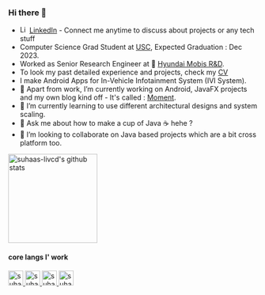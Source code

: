 ### Hi there 👋
- <a href="https://github.com/suhaas-livcd"><img  alt="LinkedIn" height="15px" src="https://simpleicons.org/icons/linkedin.svg" /></a> [LinkedIn](https://www.linkedin.com/in/suhaassrinivas/) - Connect me anytime to discuss about projects or any tech stuff
- Computer Science Grad Student at [USC](https://www.usc.edu/), Expected Graduation : Dec 2023.
- Worked as Senior Research Engineer at 🚗 [Hyundai Mobis R&D](https://en.mobis.co.kr/products/P0005/index.do).
- To look my past detailed experience and projects, check my [CV](https://suhaas-livcd.github.io/cv/)
- I make Android Apps for In-Vehicle Infotainment System (IVI System).
- 🔭 Apart from work, I’m currently working on Android, JavaFX projects and my own blog kind off - It's called : [Moment](https://suhaas-livcd.github.io).
- 🌱 I’m currently learning to use different architectural designs and system scaling.
- 💬 Ask me about how to make a cup of Java ☕  hehe ?
- 👯 I’m looking to collaborate on Java based projects which are a bit cross platform too.

<a href="https://github.com/suhaas-livcd">
  <img height="180em" src="https://github-readme-stats.vercel.app/api?username=suhaas-livcd&show_icons=true&theme=merko&count_private=true" alt="suhaas-livcd's github stats" />
</a>
<br/>

#### core langs I' work
<a href="https://github.com/suhaas-livcd">
  <img  alt="suhaas-livcd's langs-i-work" height="30px" src="https://simpleicons.org/icons/openjdk.svg" />
</a>
<a href="https://github.com/suhaas-livcd">
  <img  alt="suhaas-livcd's langs-i-work" height="30px" src="https://simpleicons.org/icons/android.svg" />
</a>
<a href="https://github.com/suhaas-livcd">
  <img  alt="suhaas-livcd's langs-i-work" height="30px" src="https://simpleicons.org/icons/python.svg" />
</a>
<a href="https://github.com/suhaas-livcd">
  <img  alt="suhaas-livcd's langs-i-work" height="30px" src="https://simpleicons.org/icons/gnubash.svg" />
</a>

<br/>

<!--
**suhaas-livcd/suhaas-livcd** is a ✨ _special_ ✨ repository because its `README.md` (this file) appears on your GitHub profile.

Here are some ideas to get you started:

- 🔭 I’m currently working on ...
- 🌱 I’m currently learning ...
- 👯 I’m looking to collaborate on ...
- 🤔 I’m looking for help with ...
- 💬 Ask me about ...
- 📫 How to reach me: ...
- 😄 Pronouns: ...
- ⚡ Fun fact: ...
-->
